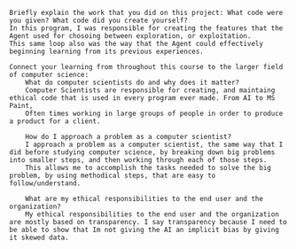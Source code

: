 
    Briefly explain the work that you did on this project: What code were you given? What code did you create yourself?
    In this program, I was responsible for creating the features that the Agent used for chosoing between exploration, or exploitation. 
    This same loop also was the way that the Agent could effectively beginning learning from its previous experiences.
    
    Connect your learning from throughout this course to the larger field of computer science:
        What do computer scientists do and why does it matter?
        Computer Scientists are responsible for creating, and maintaing ethical code that is used in every program ever made. From AI to MS Paint,
        Often times working in large groups of people in order to produce a product for a client.
        
        How do I approach a problem as a computer scientist?
        I approach a problem as a computer scientist, the same way that I did before studying computer science, by breaking down big problems into smaller steps, and then working through each of those steps.
        This allows me to accomplish the tasks needed to solve the big problem, by using methodical steps, that are easy to follow/understand.
        
        What are my ethical responsibilities to the end user and the organization?
        My ethical responsibilities to the end user and the organization are mostly based on transparency. I say transparency because I need to be able to show that Im not giving the AI an implicit bias by giving it skewed data.

